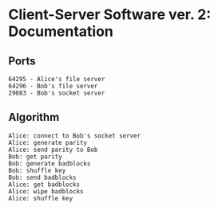 # Client-Server Software ver. 2: Documentation

## Ports
```
64295 - Alice's file server
64296 - Bob's file server
29083 - Bob's socket server
```

## Algorithm
```
Alice: connect to Bob's socket server
Alice: generate parity
Alice: send parity to Bob
Bob: get parity
Bob: generate badblocks
Bob: shuffle key
Bob: send badblocks
Alice: get badblocks
Alice: wipe badblocks
Alice: shuffle key
```